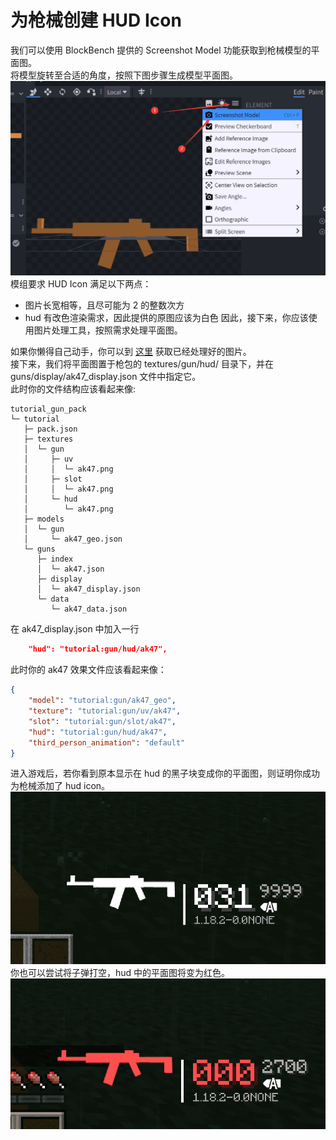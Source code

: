 # 为枪械创建 HUD Icon
我们可以使用 BlockBench 提供的 Screenshot Model 功能获取到枪械模型的平面图。   
将模型旋转至合适的角度，按照下图步骤生成模型平面图。   
![Screenshot Model](./screenshot_model.png)   
模组要求 HUD Icon 满足以下两点：   
- 图片长宽相等，且尽可能为 2 的整数次方
- hud 有改色渲染需求，因此提供的原图应该为白色
因此，接下来，你应该使用图片处理工具，按照需求处理平面图。   

如果你懒得自己动手，你可以到 [这里](https://github.com/MCModderAnchor/tacwiki/tree/main/resource/hud_icon) 获取已经处理好的图片。   
接下来，我们将平面图置于枪包的 textures/gun/hud/ 目录下，并在 guns/display/ak47_display.json 文件中指定它。   
此时你的文件结构应该看起来像:   
```
tutorial_gun_pack
└─ tutorial
   ├─ pack.json
   ├─ textures
   │  └─ gun
   │     ├─ uv
   │     │  └─ ak47.png
   │     ├─ slot
   │     │  └─ ak47.png
   │     └─ hud
   │        └─ ak47.png
   ├─ models
   │  └─ gun
   │     └─ ak47_geo.json
   └─ guns
      ├─ index
      │  └─ ak47.json
      ├─ display
      │  └─ ak47_display.json
      └─ data
         └─ ak47_data.json
```
在 ak47_display.json 中加入一行   
``` json
    "hud": "tutorial:gun/hud/ak47",
```
此时你的 ak47 效果文件应该看起来像：   
``` json
{
    "model": "tutorial:gun/ak47_geo",
    "texture": "tutorial:gun/uv/ak47",
    "slot": "tutorial:gun/slot/ak47",
    "hud": "tutorial:gun/hud/ak47",
    "third_person_animation": "default"
}
```
进入游戏后，若你看到原本显示在 hud 的黑子块变成你的平面图，则证明你成功为枪械添加了 hud icon。   
![In Game 1](./in_game_1.png)   
你也可以尝试将子弹打空，hud 中的平面图将变为红色。   
![In Game 2](./in_game_2.png)   